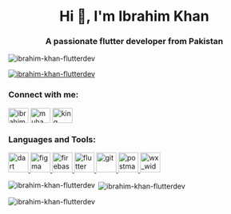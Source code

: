 <h1 align="center">Hi 👋, I'm Ibrahim Khan</h1>
<h3 align="center">A passionate flutter developer from Pakistan</h3>

<p align="left"> <img src="https://komarev.com/ghpvc/?username=ibrahim-khan-flutterdev&label=Profile%20views&color=0e75b6&style=flat" alt="ibrahim-khan-flutterdev" /> </p>

<p align="left"> <a href="https://github.com/ryo-ma/github-profile-trophy"><img src="https://github-profile-trophy.vercel.app/?username=ibrahim-khan-flutterdev" alt="ibrahim-khan-flutterdev" /></a> </p>

<h3 align="left">Connect with me:</h3>
<p align="left">
<a href="https://linkedin.com/in/ibrahim khan" target="blank"><img align="center" src="https://raw.githubusercontent.com/rahuldkjain/github-profile-readme-generator/master/src/images/icons/Social/linked-in-alt.svg" alt="ibrahim khan" height="30" width="40" /></a>
<a href="https://fb.com/muhammad ibrahim" target="blank"><img align="center" src="https://raw.githubusercontent.com/rahuldkjain/github-profile-readme-generator/master/src/images/icons/Social/facebook.svg" alt="muhammad ibrahim" height="30" width="40" /></a>
<a href="https://instagram.com/king_______khan_13" target="blank"><img align="center" src="https://raw.githubusercontent.com/rahuldkjain/github-profile-readme-generator/master/src/images/icons/Social/instagram.svg" alt="king_______khan_13" height="30" width="40" /></a>
</p>

<h3 align="left">Languages and Tools:</h3>
<p align="left"> <a href="https://dart.dev" target="_blank" rel="noreferrer"> <img src="https://www.vectorlogo.zone/logos/dartlang/dartlang-icon.svg" alt="dart" width="40" height="40"/> </a> <a href="https://www.figma.com/" target="_blank" rel="noreferrer"> <img src="https://www.vectorlogo.zone/logos/figma/figma-icon.svg" alt="figma" width="40" height="40"/> </a> <a href="https://firebase.google.com/" target="_blank" rel="noreferrer"> <img src="https://www.vectorlogo.zone/logos/firebase/firebase-icon.svg" alt="firebase" width="40" height="40"/> </a> <a href="https://flutter.dev" target="_blank" rel="noreferrer"> <img src="https://www.vectorlogo.zone/logos/flutterio/flutterio-icon.svg" alt="flutter" width="40" height="40"/> </a> <a href="https://git-scm.com/" target="_blank" rel="noreferrer"> <img src="https://www.vectorlogo.zone/logos/git-scm/git-scm-icon.svg" alt="git" width="40" height="40"/> </a> <a href="https://postman.com" target="_blank" rel="noreferrer"> <img src="https://www.vectorlogo.zone/logos/getpostman/getpostman-icon.svg" alt="postman" width="40" height="40"/> </a> <a href="https://www.wxwidgets.org/" target="_blank" rel="noreferrer"> <img src="https://upload.wikimedia.org/wikipedia/commons/b/bb/WxWidgets.svg" alt="wx_widgets" width="40" height="40"/> </a> </p>

<p><img align="left" src="https://github-readme-stats.vercel.app/api/top-langs?username=ibrahim-khan-flutterdev&show_icons=true&locale=en&layout=compact" alt="ibrahim-khan-flutterdev" /></p>

<p>&nbsp;<img align="center" src="https://github-readme-stats.vercel.app/api?username=ibrahim-khan-flutterdev&show_icons=true&locale=en" alt="ibrahim-khan-flutterdev" /></p>

<p><img align="center" src="https://github-readme-streak-stats.herokuapp.com/?user=ibrahim-khan-flutterdev&" alt="ibrahim-khan-flutterdev" /></p>
